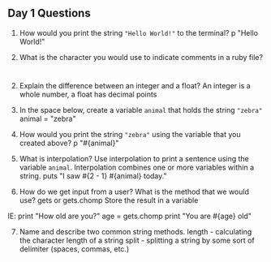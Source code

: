 ## Day 1 Questions

1. How would you print the string `"Hello World!"` to the terminal?
p "Hello World!"

1. What is the character you would use to indicate comments in a ruby file?
#

2. Explain the difference between an integer and a float?
An integer is a whole number, a float has decimal points

3. In the space below, create a variable `animal` that holds the string `"zebra"`
animal = "zebra"

4. How would you print the string `"zebra"` using the variable that you created above?
p "#{animal}"

5. What is interpolation? Use interpolation to print a sentence using the variable `animal`.
Interpolation combines one or more variables within a string.
puts "I saw #{2 - 1} #{animal} today."

6. How do we get input from a user? What is the method that we would use?
gets or gets.chomp
Store the result in a variable

IE:
print "How old are you?"
age = gets.chomp
print "You are #{age} old"

7. Name and describe two common string methods.
length - calculating the character length of a string
split - splitting a string by some sort of delimiter (spaces, commas, etc.)

